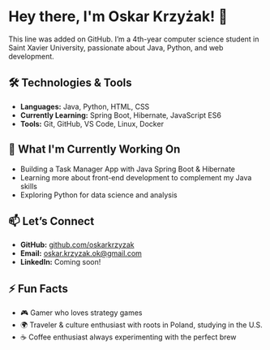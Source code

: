 # Hey there, I'm Oskar Krzyżak! 👋  
This line was added on GitHub.
I’m a 4th-year computer science student in Saint Xavier University, passionate about Java, Python, and web development. 

## 🛠️ Technologies & Tools
- **Languages:** Java, Python, HTML, CSS  
- **Currently Learning:** Spring Boot, Hibernate, JavaScript ES6  
- **Tools:** Git, GitHub, VS Code, Linux, Docker 

## 🌱 What I'm Currently Working On
- Building a Task Manager App with Java Spring Boot & Hibernate  
- Learning more about front-end development to complement my Java skills  
- Exploring Python for data science and analysis  

## 📫 Let’s Connect
- **GitHub:** [github.com/oskarkrzyzak](https://github.com/oskarkrzyzak)  
- **Email:** oskar.krzyzak.ok@gmail.com  
- **LinkedIn:** Coming soon!  

## ⚡ Fun Facts
- 🎮 Gamer who loves strategy games  
- 🌍 Traveler & culture enthusiast with roots in Poland, studying in the U.S.  
- ☕ Coffee enthusiast always experimenting with the perfect brew  

